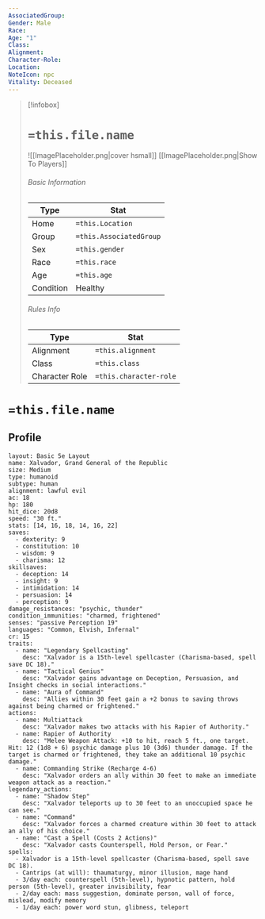 ```yaml
---
AssociatedGroup: 
Gender: Male
Race: 
Age: "1"
Class: 
Alignment: 
Character-Role: 
Location: 
NoteIcon: npc
Vitality: Deceased
---
```




> [!infobox]
> # `=this.file.name`
> ![[ImagePlaceholder.png|cover hsmall]]
> [[ImagePlaceholder.png|Show To Players]]
> ###### Basic Information
> Type |  Stat |
> ---|---|
> Home | `=this.Location` |
> Group | `=this.AssociatedGroup` |
> Sex | `=this.gender` |
> Race | `=this.race` |
> Age | `=this.age` |
> Condition | Healthy |
> ###### Rules Info
> Type |  Stat |
> ---|---|
> Alignment | `=this.alignment` |
> Class | `=this.class` |
> Character Role | `=this.character-role` |

# `=this.file.name`
## Profile

```statblock
layout: Basic 5e Layout
name: Xalvador, Grand General of the Republic
size: Medium
type: humanoid
subtype: human
alignment: lawful evil
ac: 18
hp: 180
hit_dice: 20d8
speed: "30 ft."
stats: [14, 16, 18, 14, 16, 22]
saves:
  - dexterity: 9
  - constitution: 10
  - wisdom: 9
  - charisma: 12
skillsaves:
  - deception: 14
  - insight: 9
  - intimidation: 14
  - persuasion: 14
  - perception: 9
damage_resistances: "psychic, thunder"
condition_immunities: "charmed, frightened"
senses: "passive Perception 19"
languages: "Common, Elvish, Infernal"
cr: 15
traits:
  - name: "Legendary Spellcasting"
    desc: "Xalvador is a 15th-level spellcaster (Charisma-based, spell save DC 18)."
  - name: "Tactical Genius"
    desc: "Xalvador gains advantage on Deception, Persuasion, and Insight checks in social interactions."
  - name: "Aura of Command"
    desc: "Allies within 30 feet gain a +2 bonus to saving throws against being charmed or frightened."
actions:
  - name: Multiattack
    desc: "Xalvador makes two attacks with his Rapier of Authority."
  - name: Rapier of Authority
    desc: "Melee Weapon Attack: +10 to hit, reach 5 ft., one target. Hit: 12 (1d8 + 6) psychic damage plus 10 (3d6) thunder damage. If the target is charmed or frightened, they take an additional 10 psychic damage."
  - name: Commanding Strike (Recharge 4-6)
    desc: "Xalvador orders an ally within 30 feet to make an immediate weapon attack as a reaction."
legendary_actions:
  - name: "Shadow Step"
    desc: "Xalvador teleports up to 30 feet to an unoccupied space he can see."
  - name: "Command"
    desc: "Xalvador forces a charmed creature within 30 feet to attack an ally of his choice."
  - name: "Cast a Spell (Costs 2 Actions)"
    desc: "Xalvador casts Counterspell, Hold Person, or Fear."
spells:
  - Xalvador is a 15th-level spellcaster (Charisma-based, spell save DC 18).
  - Cantrips (at will): thaumaturgy, minor illusion, mage hand
  - 3/day each: counterspell (5th-level), hypnotic pattern, hold person (5th-level), greater invisibility, fear
  - 2/day each: mass suggestion, dominate person, wall of force, mislead, modify memory
  - 1/day each: power word stun, glibness, teleport
````
```statblock
````